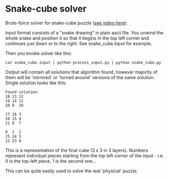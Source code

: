 
# Snake-cube solver

Brute-force solver for snake-cube puzzle ([see video here](https://www.youtube.com/watch?v=iTzVPgFjE9c)).

Input format consists of a "snake drawing" in plain ascii file. You unwind the whole snake and position it so that it begins
in the top left corner and continues just down or to the right. See snake_cube.input for example.

Then you invoke solver like this:

```
cat snake_cube.input | python process_input.py | python snake_cube.py
```

Output will contain all solutions that algorithm found, however majority of them will be 'mirrored' or 'turned around' versions
of the same solution. Single solution looks like this:

```
Found solution:
18 13 12 
19 14 11 
20 9  10 

17 16 3  
26 15 4  
21 8  7  

0  1  2  
25 24 5  
22 23 6  
```

This is a representation of the final cube (3 x 3 in 3 layers). Numbers represent individual pieces starting from the 
top left corner of the input - i.e. 0 is the top-left piece, 1 is the second one...

This can be quite easily used to solve the real 'physical' puzzle.


